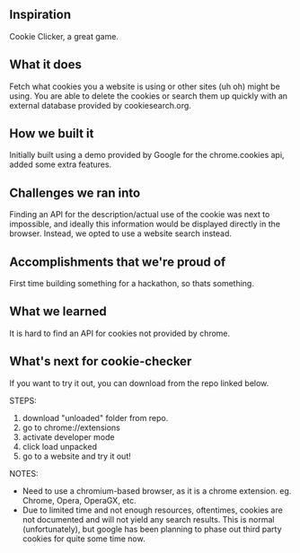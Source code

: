 ## Inspiration
Cookie Clicker, a great game.
## What it does
Fetch what cookies you a website is using or other sites (uh oh) might be using. You are able to delete the cookies or search them up quickly with an external database provided by cookiesearch.org.
## How we built it
Initially built using a demo provided by Google for the chrome.cookies api, added some extra features.
## Challenges we ran into
Finding an API for the description/actual use of the cookie was next to impossible, and ideally this information would be displayed directly in the browser. Instead, we opted to use a website search instead.
## Accomplishments that we're proud of
First time building something for a hackathon, so thats something.
## What we learned
It is hard to find an API for cookies not provided by chrome.
## What's next for cookie-checker
If you want to try it out, you can download from the repo linked below.

STEPS:
1. download "unloaded" folder from repo.
2. go to chrome://extensions
3. activate developer mode
4. click load unpacked
5. go to a website and try it out!

NOTES:
- Need to use a chromium-based browser, as it is a chrome extension. eg. Chrome, Opera, OperaGX, etc.
- Due to limited time and not enough resources, oftentimes, cookies are not documented and will not yield any search results. This is normal (unfortunately), but google has been planning to phase out third party cookies for quite some time now. 
